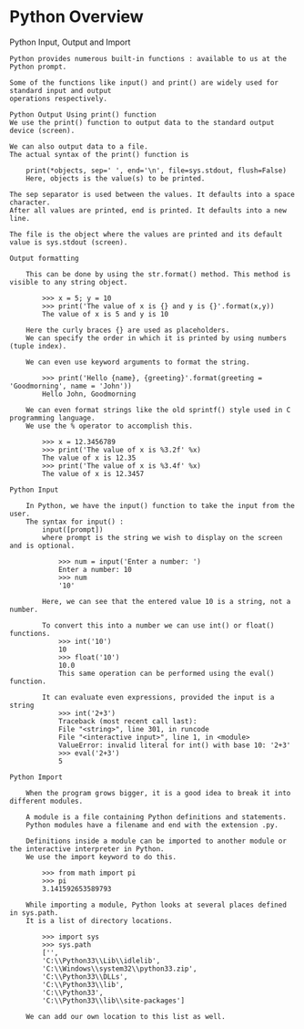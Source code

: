 # Python Overview

Python Input, Output and Import

    Python provides numerous built-in functions : available to us at the Python prompt.

    Some of the functions like input() and print() are widely used for standard input and output
    operations respectively.

    Python Output Using print() function
    We use the print() function to output data to the standard output device (screen).

    We can also output data to a file.
    The actual syntax of the print() function is

        print(*objects, sep=' ', end='\n', file=sys.stdout, flush=False)
        Here, objects is the value(s) to be printed.

    The sep separator is used between the values. It defaults into a space character.
    After all values are printed, end is printed. It defaults into a new line.

    The file is the object where the values are printed and its default value is sys.stdout (screen).

    Output formatting

        This can be done by using the str.format() method. This method is visible to any string object.

            >>> x = 5; y = 10
            >>> print('The value of x is {} and y is {}'.format(x,y))
            The value of x is 5 and y is 10

        Here the curly braces {} are used as placeholders.
        We can specify the order in which it is printed by using numbers (tuple index).

        We can even use keyword arguments to format the string.

            >>> print('Hello {name}, {greeting}'.format(greeting = 'Goodmorning', name = 'John'))
            Hello John, Goodmorning

        We can even format strings like the old sprintf() style used in C programming language.
        We use the % operator to accomplish this.

            >>> x = 12.3456789
            >>> print('The value of x is %3.2f' %x)
            The value of x is 12.35
            >>> print('The value of x is %3.4f' %x)
            The value of x is 12.3457

    Python Input

        In Python, we have the input() function to take the input from the user.
        The syntax for input() :
            input([prompt])
            where prompt is the string we wish to display on the screen and is optional.

                >>> num = input('Enter a number: ')
                Enter a number: 10
                >>> num
                '10'

            Here, we can see that the entered value 10 is a string, not a number.

            To convert this into a number we can use int() or float() functions.
                >>> int('10')
                10
                >>> float('10')
                10.0
                This same operation can be performed using the eval() function.

            It can evaluate even expressions, provided the input is a string
                >>> int('2+3')
                Traceback (most recent call last):
                File "<string>", line 301, in runcode
                File "<interactive input>", line 1, in <module>
                ValueError: invalid literal for int() with base 10: '2+3'
                >>> eval('2+3')
                5

    Python Import

        When the program grows bigger, it is a good idea to break it into different modules.

        A module is a file containing Python definitions and statements.
        Python modules have a filename and end with the extension .py.

        Definitions inside a module can be imported to another module or the interactive interpreter in Python.
        We use the import keyword to do this.

            >>> from math import pi
            >>> pi
            3.141592653589793

        While importing a module, Python looks at several places defined in sys.path.
        It is a list of directory locations.

            >>> import sys
            >>> sys.path
            ['',
            'C:\\Python33\\Lib\\idlelib',
            'C:\\Windows\\system32\\python33.zip',
            'C:\\Python33\\DLLs',
            'C:\\Python33\\lib',
            'C:\\Python33',
            'C:\\Python33\\lib\\site-packages']

        We can add our own location to this list as well.